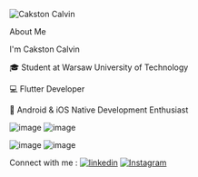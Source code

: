 ![Cakston Calvin](https://github.com/Cakston/Cakston/assets/85932702/f96edc53-4853-413b-8e9c-4be8939407d8)

About Me

I'm Cakston Calvin 

🎓 Student at Warsaw University of Technology

💻 Flutter Developer

📱 Android & iOS Native Development Enthusiast
 

![image](https://github.com/Cakston/Cakston/assets/85932702/95fb5977-8255-4074-8cc3-e7299a3bf67a)  ![image](https://github.com/Cakston/Cakston/assets/85932702/9815a109-012d-4f89-ae70-20ce8d75cc5b)

![image](https://github.com/Cakston/Cakston/assets/85932702/2a0d53ff-cc9b-45cc-9960-98d09e2d0088)  ![image](https://github.com/Cakston/Cakston/assets/85932702/c03d8201-cd99-4283-8f41-da0ad1d9ed0f)




Connect with me : [![linkedin](https://github.com/Cakston/Cakston/assets/85932702/0d401033-4fec-40ac-b008-e26250badc15)](https://www.linkedin.com/in/cakston/)   [![Instagram](https://github.com/Cakston/Cakston/assets/85932702/c93264a6-f2c0-48a0-a355-810b3ccc8d06)](https://www.instagram.com/_mr_lonely_c_/) 

